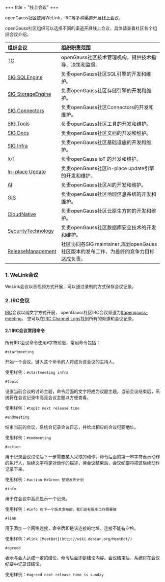 ﻿+++
title = "线上会议"
+++

openGauss社区使用WeLink，IRC等多种渠道开展线上会议。

openGauss社区组织可以选择不同的渠道开展线上会议，具体请查看社区各个组织会议介绍。

| 组织会议 | 组织职责范围 |
| :------- | :--------------- |
| [TC](https://gitee.com/opengauss/tc) | openGauss社区技术管理机构，提供技术指导、决策和监督。 |
| [SIG SQLEngine](https://gitee.com/opengauss/tc/tree/master/sigs/SQLEngine) | 负责openGauss社区SQL引擎的开发和维护。 |
| [SIG StorageEngine](https://gitee.com/opengauss/tc/tree/master/sigs/StorageEngine) | 负责openGauss社区存储引擎的开发和维护。 |
| [SIG Connectors](https://gitee.com/opengauss/tc/tree/master/sigs/Connectors) | 负责openGauss社区Connectors的开发和维护。 |
| [SIG Tools](https://gitee.com/opengauss/tc/tree/master/sigs/Tools) | 负责openGauss社区工具的开发和维护。 |
| [SIG Docs](https://gitee.com/opengauss/tc/tree/master/sigs/Docs) | 负责openGauss社区文档的开发和维护。 |
| [SIG Infra](https://gitee.com/opengauss/tc/tree/master/sigs/Infra) | 负责openGauss社区基础设施的开发和维护。 |
| [IoT](https://gitee.com/opengauss/tc/tree/master/sigs/IoT) | 负责openGauss IoT 的开发和维护。 |
| [In-place Update](https://gitee.com/opengauss/tc/tree/master/sigs/In-place-Update) | 负责openGauss社区in-place update引擎的开发和维护。|
| [AI](https://gitee.com/opengauss/tc/tree/master/sigs/AI) | 负责openGauss社区AI的开发和维护。|
| [GIS](https://gitee.com/opengauss/tc/tree/master/sigs/GIS) | 负责openGauss社区地理信息系统的开发和维护。|
| [CloudNative](https://gitee.com/opengauss/tc/tree/master/sigs/CloudNative) | 负责openGauss社区云原生方向的开发和维护。|
| [SecurityTechnology](https://gitee.com/opengauss/tc/tree/master/sigs/SecurityTechnology) | 负责openGauss社区数据库安全技术的开发和维护。|
| [ReleaseManagement](https://gitee.com/opengauss/tc/tree/master/sigs/ReleaseManagement) | 社区协同各SIG maintainer,规划openGauss社区版本的发布工作，为最终的竞争力目标达成负责。|

### 1. WeLink会议

WeLink会议以音视频方式开展，可以通过录制的方式保存会议记录。

### 2. IRC会议

[IRC](https://zh.wikipedia.org/wiki/IRC)会议以纯文字方式开展，
openGauss社区IRC会议频道为[#opengauss-meeting](https://webchat.freenode.net/?randomnick=1&channels=%23opengauss-meeting&prompt=1&uio=d4)。
您可以在[IRC Channel Logs](https://meetings.opengauss.org/)找到所有的频道和会议记录。

#### 2.1 IRC会议常用命令

所有IRC会议命令使用`#`字符前缀，常用命令包括：

`#startmeeting`

开始一个会议，键入这个命令的人将成为该会议的主持人。

使用样例：`#startmeeting infra`

`#topic`

设置当前会议的讨论主题，命令后面的文字将成为议题主题，当前会议结束后，系统将在会议记录中高亮会议主题以方便查看。

使用样例：`#topic next release time`

`#endmeeting`

结束当前的会议，系统会记录会议日志，并给出相应的会议纪要地址。

使用样例：`#endmeeting`

`#action`

用于记录会议讨论后下一步需要某人采取的动作，命令后面的第一串字符表示动作的执行人，后续文字将是对动作的描述，待会议结束后，会议纪要将把该后续动作记录下来。

使用样例：`#action MrGreen 整理发布计划`

`#info`

用于在会议中高亮显示一个记录。

使用样例：`#info 在下一个版本发布前，我们还有很多工作需要做`

`#link`

用于添加一个网络连接，命令后即是该连接的地址，连接不能有空格。

使用样例：`#link [MeetBot](http://wiki.debian.org/MeetBot/)`

`#agreed`

表示与会人达成一定的结论，命令后面即是结论内容。会议结束后，系统将在会议纪要中记录该结论。

使用样例：`#agreed next release time is sunday`
